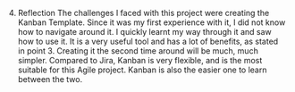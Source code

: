 4.	Reflection
The challenges I faced with this project were creating the Kanban Template. Since it was
my first experience with it, I did not know how to navigate around it. I quickly learnt
my way through it and saw how to use it. It is a very useful tool and has a lot of benefits, as
stated in point 3. Creating it the second time around will be much, much simpler.
Compared to Jira, Kanban is very flexible, and is the most suitable for this Agile project.
Kanban is also the easier one to learn between the two.
